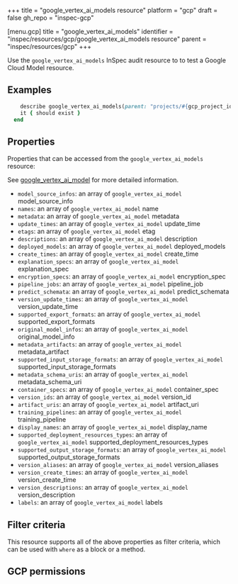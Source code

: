 +++
title = "google_vertex_ai_models resource"
platform = "gcp"
draft = false
gh_repo = "inspec-gcp"

[menu.gcp]
title = "google_vertex_ai_models"
identifier = "inspec/resources/gcp/google_vertex_ai_models resource"
parent = "inspec/resources/gcp"
+++

Use the `google_vertex_ai_models` InSpec audit resource to to test a Google Cloud Model resource.

## Examples

```ruby
    describe google_vertex_ai_models(parent: "projects/#{gcp_project_id}/locations/#{model['region']}", region: ' value_region') do
    it { should exist }
  end
```

## Properties

Properties that can be accessed from the `google_vertex_ai_models` resource:

See [google_vertex_ai_model](google_vertex_ai_model) for more detailed information.

  * `model_source_infos`: an array of `google_vertex_ai_model` model_source_info
  * `names`: an array of `google_vertex_ai_model` name
  * `metadata`: an array of `google_vertex_ai_model` metadata
  * `update_times`: an array of `google_vertex_ai_model` update_time
  * `etags`: an array of `google_vertex_ai_model` etag
  * `descriptions`: an array of `google_vertex_ai_model` description
  * `deployed_models`: an array of `google_vertex_ai_model` deployed_models
  * `create_times`: an array of `google_vertex_ai_model` create_time
  * `explanation_specs`: an array of `google_vertex_ai_model` explanation_spec
  * `encryption_specs`: an array of `google_vertex_ai_model` encryption_spec
  * `pipeline_jobs`: an array of `google_vertex_ai_model` pipeline_job
  * `predict_schemata`: an array of `google_vertex_ai_model` predict_schemata
  * `version_update_times`: an array of `google_vertex_ai_model` version_update_time
  * `supported_export_formats`: an array of `google_vertex_ai_model` supported_export_formats
  * `original_model_infos`: an array of `google_vertex_ai_model` original_model_info
  * `metadata_artifacts`: an array of `google_vertex_ai_model` metadata_artifact
  * `supported_input_storage_formats`: an array of `google_vertex_ai_model` supported_input_storage_formats
  * `metadata_schema_uris`: an array of `google_vertex_ai_model` metadata_schema_uri
  * `container_specs`: an array of `google_vertex_ai_model` container_spec
  * `version_ids`: an array of `google_vertex_ai_model` version_id
  * `artifact_uris`: an array of `google_vertex_ai_model` artifact_uri
  * `training_pipelines`: an array of `google_vertex_ai_model` training_pipeline
  * `display_names`: an array of `google_vertex_ai_model` display_name
  * `supported_deployment_resources_types`: an array of `google_vertex_ai_model` supported_deployment_resources_types
  * `supported_output_storage_formats`: an array of `google_vertex_ai_model` supported_output_storage_formats
  * `version_aliases`: an array of `google_vertex_ai_model` version_aliases
  * `version_create_times`: an array of `google_vertex_ai_model` version_create_time
  * `version_descriptions`: an array of `google_vertex_ai_model` version_description
  * `labels`: an array of `google_vertex_ai_model` labels

## Filter criteria

This resource supports all of the above properties as filter criteria, which can be used
with `where` as a block or a method.

## GCP permissions
